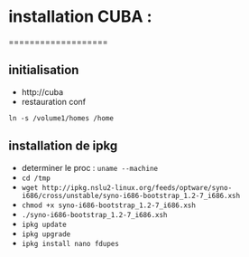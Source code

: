 # installation CUBA : 
===================

## initialisation
- http://cuba
- restauration conf

`ln -s /volume1/homes /home`

## installation de ipkg
- determiner le proc : `uname --machine`
- `cd /tmp`
- `wget http://ipkg.nslu2-linux.org/feeds/optware/syno-i686/cross/unstable/syno-i686-bootstrap_1.2-7_i686.xsh`
- `chmod +x syno-i686-bootstrap_1.2-7_i686.xsh`
- `./syno-i686-bootstrap_1.2-7_i686.xsh`
- `ipkg update`
- `ipkg upgrade`
- `ipkg install nano fdupes`


